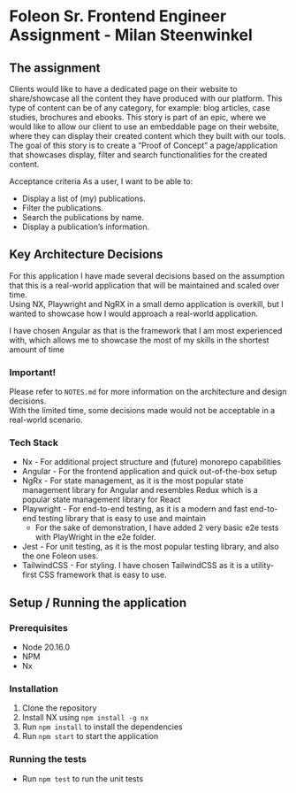 # Foleon Sr. Frontend Engineer Assignment - Milan Steenwinkel

## The assignment

Clients would like to have a dedicated page on their website to share/showcase all the
content they have produced with our platform. This type of content can be of any category,
for example: blog articles, case studies, brochures and ebooks.
This story is part of an epic, where we would like to allow our client to use an embeddable
page on their website, where they can display their created content which they built with our
tools.
The goal of this story is to create a “Proof of Concept” a page/application that showcases
display, filter and search functionalities for the created content.

Acceptance criteria
As a user, I want to be able to:
- Display a list of (my) publications.
- Filter the publications.
- Search the publications by name.
- Display a publication’s information.


## Key Architecture Decisions

For this application I have made several decisions based on the assumption that this is a real-world application that will be maintained and scaled over time. <br>
Using NX, Playwright and NgRX in a small demo application is overkill, but I wanted to showcase how I would approach a real-world application.

I have chosen Angular as that is the framework that I am most experienced with, which allows me to showcase the most of my skills in the shortest amount of time

### Important!
Please refer to `NOTES.md` for more information on the architecture and design decisions. <br>
With the limited time, some decisions made would not be acceptable in a real-world scenario.
### Tech Stack

- Nx - For additional project structure and (future) monorepo capabilities
- Angular - For the frontend application and quick out-of-the-box setup
- NgRx - For state management, as it is the most popular state management library for Angular and resembles Redux which is a popular state management library for React
- Playwright - For end-to-end testing, as it is a modern and fast end-to-end testing library that is easy to use and maintain
  - For the sake of demonstration, I have added 2 very basic e2e tests with PlayWright in the e2e folder.
- Jest - For unit testing, as it is the most popular testing library, and also the one Foleon uses.
- TailwindCSS - For styling. I have chosen TailwindCSS as it is a utility-first CSS framework that is easy to use.


## Setup / Running the application

### Prerequisites

- Node 20.16.0
- NPM
- Nx

### Installation

1. Clone the repository
2. Install NX using `npm install -g nx`
3. Run `npm install` to install the dependencies
4. Run `npm start` to start the application

### Running the tests

- Run `npm test` to run the unit tests
